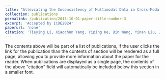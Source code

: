 ```yaml
---
title: "Alleviating the Inconsistency of Multimodal Data in Cross-Modal Retrieval"
collection: publications
permalink: /publication/2015-10-01-paper-title-number-3
excerpt: 'Accepted by ICDE2024'
paperurl: 'none'
citation: 'Tieying Li, Xiaochun Yang, Yiping Ke, Bin Wang, Yinan Liu, Jiaxing Xu.  Alleviating the Inconsistency of Multimodal Data in Cross-Modal Retrieval. To appear in ICDE 2024. '
---
```


The contents above will be part of a list of publications, if the user clicks the link for the publication than the contents of section will be rendered as a full page, allowing you to provide more information about the paper for the reader. When publications are displayed as a single page, the contents of the above "citation" field will automatically be included below this section in a smaller font.
